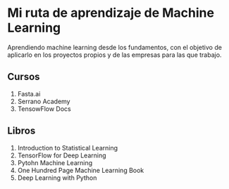 # Mi ruta de aprendizaje de Machine Learning
Aprendiendo machine learning desde los fundamentos, con el objetivo de aplicarlo en los proyectos propios y de las empresas para las que trabajo.


## Cursos


1. Fasta.ai
2. Serrano Academy
3. TensowFlow Docs


## Libros

1. Introduction to Statistical Learning
2. TensorFlow for Deep Learning
3. Pytohn Machine Learning
4. One Hundred Page Machine Learning Book
5. Deep Learning with Python

